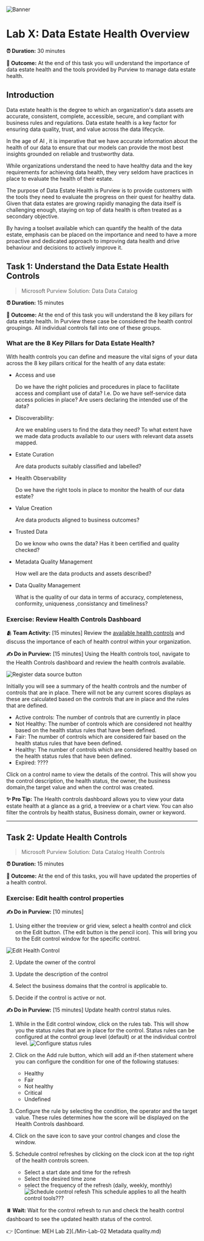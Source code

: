 ![Banner](./assets/banner.png)

# Lab X: Data Estate Health Overview
**⏰ Duration:** 30 minutes

**🎯 Outcome:** At the end of this task you will understand the importance of data estate health and the tools provided by Purview to manage data estate health. 

## Introduction
Data estate health is the degree to which an organization's data assets are accurate, consistent, complete, accessible, secure, and compliant with business rules and regulations. Data estate health is a key factor for ensuring data quality, trust, and value across the data lifecycle. 

In the age of AI , it is imperative that we have accurate information about the health of our data to ensure that our models can provide the most best insights grounded on reliable and trustworthy data. 

While organizations understand the need to have healthy data and the key requirements for achieving data health, they very seldom have practices in place to evaluate the health of their estate. 

The purpose of Data Estate Health is Purview is to provide customers with the tools they need to evaluate the progress on their quest for healthy data.  Given that data estates are growing rapidly managing the data itself is challenging enough, staying on top of data health is often treated as a secondary objective. 

By having a toolset available which can quantify the health of the data estate, emphasis can be placed on the importance and need to have a more proactive and dedicated approach to improving data health and drive behaviour and decisions to actively improve it. 


## Task 1: Understand the Data Estate Health Controls 

> Microsoft Purview Solution: Data Data Catalog 

**⏰ Duration:** 15 minutes

**🎯 Outcome:** At the end of this task you will understand the 8 key pillars for data estate health. In Purview these case be considered the health control groupings. All individual controls fall into one of these groups. 

### What are the 8 Key Pillars for Data Estate Health?
With health controls you can define and measure the vital signs of your data across the 8 key pillars critical for the health of any data estate: 

- Access and use

  Do we have the right policies and procedures in place to facilitate access and compliant use of data? I.e. Do we have self-service data access policies in place? Are users declaring the intended use of the data?
- Discoverability:

  Are we enabling users to find the data they need? To what extent have we made data products available to our users with relevant data assets mapped. 

- Estate Curation 

   Are data products suitably classified and labelled? 

- Health Observability

   Do we have the right tools in place to monitor the health of our data estate?

- Value Creation

  Are data products aligned to business outcomes?

- Trusted Data

   Do we know who owns the data? Has it been certified and quality checked? 


- Metadata Quality Management

   How well are the data products and assets described?
   
- Data Quality Management

   What is the quality of our data in terms of accuracy, completeness, conformity, uniqueness ,consistancy and timeliness?

### Exercise: Review Health Controls Dashboard

**🫂 Team Activity:** [15 minutes] Review the [available health controls](https://learn.microsoft.com/en-us/purview/how-to-health-controls) and discuss the importance of each of health control within your organization.


**✍️ Do in Purview:** [15 minutes] Using the Health controls tool, navigate to the Health Controls dashboard and review the health controls available.

![Register data source button](./assets/health-control-dashboard.png)

Initially you will see a summary of the health controls and the number of controls that are in place. There will not be any current scores displays as these are calculated based on the controls that are in place and the rules that are defined.

- Active controls: The number of controls that are currently in place
- Not Healthy: The number of controls which are considered not healthy based on the health status rules that have been defined.
- Fair: The number of controls which are considered fair based on the health status rules that have been defined.
- Healthy: The number of controls which are considered healthy based on the health status rules that have been defined.
- Expired: ????

Click on a control name to view the details of the control. This will show you the control description, the health status, the owner, the business domain,the target value and when the control was created.


**✨ Pro Tip:** The Health controls dashboard allows you to view your data estate health at a glance as a grid, a treeview or a chart view. You can also filter the controls by health status, Business domain, owner or keyword.

---

## Task 2: Update Health Controls

> Microsoft Purview Solution: Data Catalog Health Controls

**⏰ Duration:** 15 minutes

**🎯 Outcome:** At the end of this tasks, you will have updated the properties of a health control. 

### Exercise: Edit health control properties

**✍️ Do in Purview:**  [10 minutes] 
1. Using either the treeview or grid view, select a health control and click on the Edit button. (The edit button is the pencil icon). This will bring you to the Edit control window for the specific control. 

![Edit Health Control](./assets/edit-health-control.png)

2. Update the owner of the control

3. Update the description of the control

4. Select the business domains that the control is applicable to.

5. Decide if the control is active or not.



**✍️ Do in Purview:** [15 minutes] Update health control status rules.

1. While in the Edit control window, click on the rules tab. This will show you the status rules that are in place for the control. Status rules can be configured at the control group level (default) or at the individual control level.
   ![Configure status rules](./assets/edit-status-rules.png)

2. Click on the Add rule button, which will add an if-then statement  where you can configure the condition for one of the following statuses: 
   - Healthy
   - Fair
   - Not healthy
   - Critical
   - Undefined

3. Configure the rule by selecting the condition, the operator and the target value. These rules determines how the score will be displayed on the Health Controls dashboard.

4. Click on the save icon to save your control changes and close the window.

5. Schedule control refreshes by clicking on the clock icon at the top right of the health controls screen. 
   - Select a start date and time for the refresh
   - Select the desired time zone
   - select the frequency of the refresh (daily, weekly, monthly)
![Schedule control refesh](./assets/schedule-control-refresh.png)
This schedule applies to all the health control tools???

**⏸️ Wait:** Wait for the control refresh to run and check the health control dashboard to see the updated health status of the control.




👉 [Continue: MEH Lab 2](./Min-Lab-02 Metadata quality.md)
